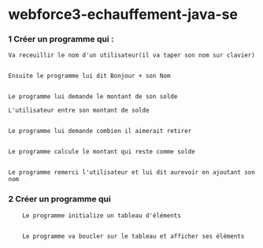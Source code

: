# webforce3-echauffement-java-se

### 1 Créer un programme qui :

    Va receuillir le nom d'un utilisateur(il va taper son nom sur clavier)
    
    
    Ensuite le programme lui dit Bonjour + son Nom
    
    
    Le programme lui demande le montant de son solde
    
    L'utilisateur entre son montant de solde
    
    
    Le programme lui demande combien il aimerait retirer
    
    
    Le programme calcule le montant qui reste comme solde
    
    
    Le programme remerci l'utilisateur et lui dit aurevoir en ajoutant son nom
    
    
    
   ### 2 Créer un programme qui
   
   
        Le programme initialize un tableau d'éléments
   
   
        Le programme va boucler sur le tableau et afficher ses éléments
   
   
   
    
    
